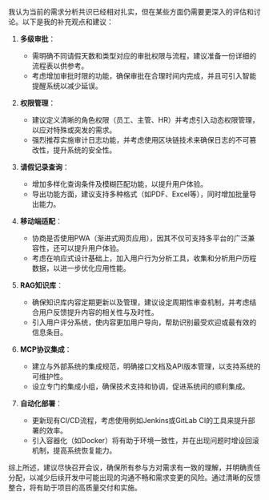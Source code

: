 我认为当前的需求分析共识已经相对扎实，但在某些方面仍需要更深入的评估和讨论。以下是我的补充观点和建议：

1. **多级审批**：
   - 需明确不同请假天数和类型对应的审批权限与流程，建议准备一份详细的流程表以供参考。
   - 考虑增加审批时限的功能，确保审批在合理时间内完成，并且可引入智能提醒系统以减少延误。

2. **权限管理**：
   - 建议定义清晰的角色权限（员工、主管、HR）并考虑引入动态权限管理，以应对特殊或突发的需求。
   - 强烈推荐实施审计日志功能，并考虑使用区块链技术来确保日志的不可篡改性，提升系统的安全性。

3. **请假记录查询**：
   - 增加多样化查询条件及模糊匹配功能，以提升用户体验。
   - 导出功能方面，建议支持多种格式（如PDF、Excel等），同时增加批量导出能力。

4. **移动端适配**：
   - 协商是否使用PWA（渐进式网页应用），因其不仅可支持多平台的广泛兼容性，还可以提升用户体验。
   - 考虑在响应式设计基础上，加入用户行为分析工具，收集和分析用户历程数据，以进一步优化应用性能。

5. **RAG知识库**：
   - 确保知识库内容定期更新以及管理，建议设定周期性审查机制，并考虑结合用户反馈提升内容的相关性与及时性。
   - 引入用户评分系统，使内容更加用户导向，帮助识别最受欢迎或最有效的信息条目。

6. **MCP协议集成**：
   - 建立与外部系统的集成规范，明确接口文档及API版本管理，以支持系统的可维护性。
   - 设立专门的集成小组，确保技术支持和协调，促进系统间的顺利集成。

7. **自动化部署**：
   - 更新现有CI/CD流程，考虑使用例如Jenkins或GitLab CI的工具来提升部署的效率。
   - 引入容器化（如Docker）将有助于环境一致性，并在出现问题时增设回滚机制，提高系统恢复能力。

综上所述，建议尽快召开会议，确保所有参与方对需求有一致的理解，并明确责任分配，以减少后续开发中可能出现的沟通不畅和需求变更的风险。通过清晰的反馈整合，将有助于项目的高质量交付和实施。
